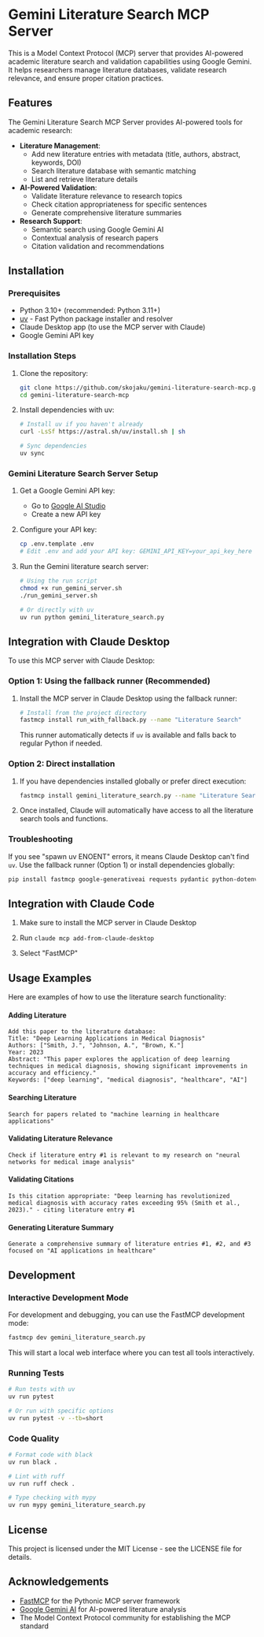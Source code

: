 # Gemini Literature Search MCP Server

This is a Model Context Protocol (MCP) server that provides AI-powered academic literature search and validation capabilities using Google Gemini. It helps researchers manage literature databases, validate research relevance, and ensure proper citation practices.

## Features

The Gemini Literature Search MCP Server provides AI-powered tools for academic research:

- **Literature Management**:
  - Add new literature entries with metadata (title, authors, abstract, keywords, DOI)
  - Search literature database with semantic matching
  - List and retrieve literature details
- **AI-Powered Validation**:
  - Validate literature relevance to research topics
  - Check citation appropriateness for specific sentences
  - Generate comprehensive literature summaries
- **Research Support**:
  - Semantic search using Google Gemini AI
  - Contextual analysis of research papers
  - Citation validation and recommendations

## Installation

### Prerequisites

- Python 3.10+ (recommended: Python 3.11+)
- [uv](https://github.com/astral-sh/uv) - Fast Python package installer and resolver
- Claude Desktop app (to use the MCP server with Claude)
- Google Gemini API key

### Installation Steps

1. Clone the repository:
   ```bash
   git clone https://github.com/skojaku/gemini-literature-search-mcp.git
   cd gemini-literature-search-mcp
   ```

2. Install dependencies with uv:
   ```bash
   # Install uv if you haven't already
   curl -LsSf https://astral.sh/uv/install.sh | sh
   
   # Sync dependencies
   uv sync
   ```

### Gemini Literature Search Server Setup

1. Get a Google Gemini API key:
   - Go to [Google AI Studio](https://makersuite.google.com/app/apikey)
   - Create a new API key

2. Configure your API key:
   ```bash
   cp .env.template .env
   # Edit .env and add your API key: GEMINI_API_KEY=your_api_key_here
   ```

3. Run the Gemini literature search server:
   ```bash
   # Using the run script
   chmod +x run_gemini_server.sh
   ./run_gemini_server.sh
   
   # Or directly with uv
   uv run python gemini_literature_search.py
   ```

## Integration with Claude Desktop

To use this MCP server with Claude Desktop:

### Option 1: Using the fallback runner (Recommended)

1. Install the MCP server in Claude Desktop using the fallback runner:
   ```bash
   # Install from the project directory
   fastmcp install run_with_fallback.py --name "Literature Search"
   ```

   This runner automatically detects if `uv` is available and falls back to regular Python if needed.

### Option 2: Direct installation

1. If you have dependencies installed globally or prefer direct execution:
   ```bash
   fastmcp install gemini_literature_search.py --name "Literature Search"
   ```

2. Once installed, Claude will automatically have access to all the literature search tools and functions.

### Troubleshooting

If you see "spawn uv ENOENT" errors, it means Claude Desktop can't find `uv`. Use the fallback runner (Option 1) or install dependencies globally:

```bash
pip install fastmcp google-generativeai requests pydantic python-dotenv
```


## Integration with Claude Code

1. Make sure to install the MCP server in Claude Desktop

2. Run `claude mcp add-from-claude-desktop`

3. Select "FastMCP"

## Usage Examples

Here are examples of how to use the literature search functionality:

#### Adding Literature
```
Add this paper to the literature database:
Title: "Deep Learning Applications in Medical Diagnosis"
Authors: ["Smith, J.", "Johnson, A.", "Brown, K."]
Year: 2023
Abstract: "This paper explores the application of deep learning techniques in medical diagnosis, showing significant improvements in accuracy and efficiency."
Keywords: ["deep learning", "medical diagnosis", "healthcare", "AI"]
```

#### Searching Literature
```
Search for papers related to "machine learning in healthcare applications"
```

#### Validating Literature Relevance
```
Check if literature entry #1 is relevant to my research on "neural networks for medical image analysis"
```

#### Validating Citations
```
Is this citation appropriate: "Deep learning has revolutionized medical diagnosis with accuracy rates exceeding 95% (Smith et al., 2023)." - citing literature entry #1
```

#### Generating Literature Summary
```
Generate a comprehensive summary of literature entries #1, #2, and #3 focused on "AI applications in healthcare"
```

## Development

### Interactive Development Mode

For development and debugging, you can use the FastMCP development mode:
```bash
fastmcp dev gemini_literature_search.py
```

This will start a local web interface where you can test all tools interactively.

### Running Tests

```bash
# Run tests with uv
uv run pytest

# Or run with specific options
uv run pytest -v --tb=short
```

### Code Quality

```bash
# Format code with black
uv run black .

# Lint with ruff
uv run ruff check .

# Type checking with mypy
uv run mypy gemini_literature_search.py
```

## License

This project is licensed under the MIT License - see the LICENSE file for details.

## Acknowledgements

- [FastMCP](https://github.com/jlowin/fastmcp) for the Pythonic MCP server framework
- [Google Gemini AI](https://ai.google.dev/) for AI-powered literature analysis
- The Model Context Protocol community for establishing the MCP standard
